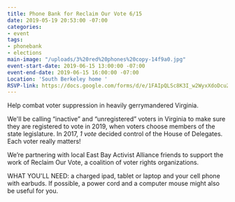 ```yaml
---
title: Phone Bank for Reclaim Our Vote 6/15
date: 2019-05-19 20:53:00 -07:00
categories:
- event
tags:
- phonebank
- elections
main-image: "/uploads/3%20red%20phones%20copy-14f9a0.jpg"
event-start-date: 2019-06-15 13:00:00 -07:00
event-end-date: 2019-06-15 16:00:00 -07:00
Location: 'South Berkeley home '
RSVP-link: https://docs.google.com/forms/d/e/1FAIpQLSc8K3I_w2WyxXdoDcu2sV-eguW2zZ7LDvME0_CGlZLDBTAvAA/viewform
---
```


Help combat voter suppression in heavily gerrymandered Virginia.

We'll be calling “inactive” and “unregistered” voters in Virginia to make sure they are registered to vote in 2019, when voters choose members of the state legislature. In 2017, *1 vote* decided control of the House of Delegates. Each voter really matters!

We’re partnering with local East Bay Activist Alliance friends to support the work of Reclaim Our Vote, a coalition of voter rights organizations.

WHAT YOU'LL NEED: a charged ipad, tablet or laptop and your cell phone with earbuds. If possible, a power cord and a computer mouse might also be useful for you.